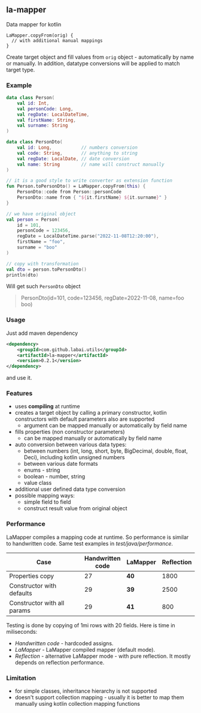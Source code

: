 ## la-mapper
Data mapper for kotlin 

```
LaMapper.copyFrom(orig) {
  // with additional manual mappings
}
```

Create target object and fill values from `orig` object - automatically by name or manually. 
In addition, datatype conversions will be applied to match target type.

### Example

```kotlin
data class Person(
    val id: Int,
    val personCode: Long,
    val regDate: LocalDateTime,
    val firstName: String,
    val surname: String
)

data class PersonDto(
    val id: Long,           // numbers conversion
    val code: String,       // anything to string
    val regDate: LocalDate, // date conversion
    val name: String        // name will construct manually
)

// it is a good style to write converter as extension function
fun Person.toPersonDto() = LaMapper.copyFrom(this) {
    PersonDto::code from Person::personCode
    PersonDto::name from { "${it.firstName} ${it.surname}" }
}

// we have original object
val person = Person(
    id = 101,
    personCode = 123456,
    regDate = LocalDateTime.parse("2022-11-08T12:20:00"),
    firstName = "foo",
    surname = "boo"
)

// copy with transformation
val dto = person.toPersonDto()
println(dto)
```
Will get such `PersonDto` object
> PersonDto(id=101, code=123456, regDate=2022-11-08, name=foo boo)

### Usage

Just add maven dependency
```xml
<dependency>
    <groupId>com.github.labai.utils</groupId>
    <artifactId>la-mapper</artifactId>
    <version>0.2.1</version>
</dependency>
```
and use it.

### Features
- uses **compiling** at runtime
- creates a target object by calling a primary constructor, kotlin constructors with default parameters also are supported
  - argument can be mapped manually or automatically by field name
- fills properties (non constructor parameters)
  - can be mapped manually or automatically by field name
- auto conversion between various data types:
  - between numbers (int, long, short, byte, BigDecimal, double, float, Deci), including kotlin unsigned numbers
  - between various date formats
  - enums - string 
  - boolean - number, string
  - value class
- additional user defined data type conversion
- possible mapping ways:
  - simple field to field 
  - construct result value from original object

### Performance
LaMapper compiles a mapping code at runtime. So performance is similar to handwritten code.
Same test examples in _test/java/performance_.

| Case                        | Handwritten<br/>code | LaMapper | Reflection              | 
|-----------------------------|----------------------|----------|-------------------------|
| Properties copy             | 27                   | **40**   | 1800                    | 
| Constructor with defaults   | 29                   | **39**   | 2500                    |
| Constructor with all params | 29                   | **41**   | 800                     |

Testing is done by copying of 1mi rows with 20 fields. Here is time in miliseconds:
- _Handwritten code_ - hardcoded assigns. 
- _LaMapper_ - LaMapper compiled mapper (default mode).
- _Reflection_ - alternative LaMapper mode - with pure reflection. It mostly depends on reflection performance.

### Limitation
- for simple classes, inheritance hierarchy is not supported
- doesn't support collection mapping - usually it is better to map them manually using kotlin collection mapping functions
